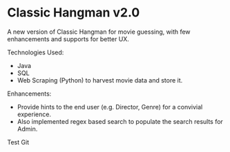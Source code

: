 # Classic Hangman v2.0

A new version of Classic Hangman for movie guessing, with few enhancements and supports for better UX.

Technologies Used:
- Java
- SQL
- Web Scraping (Python) to harvest movie data and store it.

Enhancements:
- Provide hints to the end user (e.g. Director, Genre) for a convivial experience. 
- Also implemented regex based search to populate the search results for Admin.

Test Git